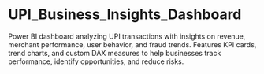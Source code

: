 # UPI_Business_Insights_Dashboard
Power BI dashboard analyzing UPI transactions with insights on revenue, merchant performance, user behavior, and fraud trends. Features KPI cards, trend charts, and custom DAX measures to help businesses track performance, identify opportunities, and reduce risks.

